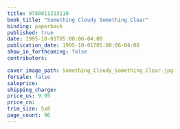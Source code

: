 ```yaml
---
title: 9780811213110
book_title: "Something Cloudy Something Clear"
binding: paperback
published: true
date: 1995-10-01T05:00:06-04:00
publication_date: 1995-10-01T05:00:06-04:00
show_in_forthcoming: false
contributors:

cover_image_path: Something_Cloudy_Something_Clear.jpg
forsale: false
saleprice:
shipping_charge:
price_us: 9.95
price_cn:
trim_size: 5x8
page_count: 96
---
```


